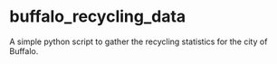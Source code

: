 # buffalo_recycling_data
A simple python script to gather the recycling statistics for the city of Buffalo.
